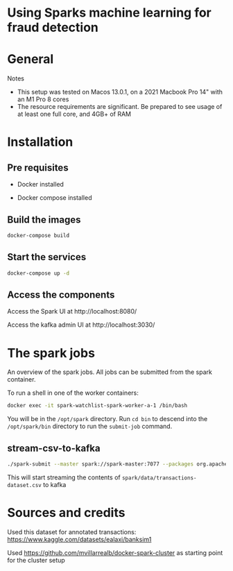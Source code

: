 # Using Sparks machine learning for fraud detection

# General
Notes
- This setup was tested on Macos 13.0.1, on a 2021 Macbook Pro 14" with an M1 Pro 8 cores
- The resource requirements are significant. Be prepared to see usage of at least one full core, and 4GB+ of RAM

# Installation

## Pre requisites

* Docker installed

* Docker compose  installed

## Build the images


```sh
docker-compose build
```

## Start the services

```sh
docker-compose up -d
```

## Access the components

Access the Spark UI at http://localhost:8080/

Access the kafka admin UI at http://localhost:3030/


# The spark jobs

An overview of the spark jobs. All jobs can be submitted from the spark container.

To run a shell in one of the worker containers:
```sh
docker exec -it spark-watchlist-spark-worker-a-1 /bin/bash
```
You will be in the `/opt/spark` directory. Run `cd bin` to descend into the `/opt/spark/bin` directory to run the `submit-job` command.

## stream-csv-to-kafka

```sh
./spark-submit --master spark://spark-master:7077 --packages org.apache.spark:spark-sql-kafka-0-10_2.12:3.5.0 --driver-memory 1G --executor-memory 1G /opt/spark-apps/stream-csv-to-kafka.py
```

This will start streaming the contents of `spark/data/transactions-dataset.csv` to kafka

# Sources and credits

Used this dataset for annotated transactions: https://www.kaggle.com/datasets/ealaxi/banksim1

Used https://github.com/mvillarrealb/docker-spark-cluster as starting point for the cluster setup
